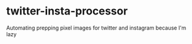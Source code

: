 # twitter-insta-processor
Automating prepping pixel images for twitter and instagram because I'm lazy